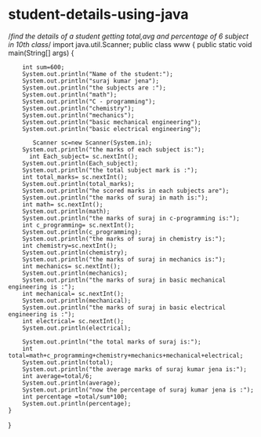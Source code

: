 # student-details-using-java


/*find the details of a student getting total,avg and percentage of 6 subject in 10th class*/
import java.util.Scanner;
public class www {
    public static void main(String[] args)
    {

        int sum=600;
        System.out.println("Name of the student:");
        System.out.println("suraj kumar jena");
        System.out.println("the subjects are :");
        System.out.println("math");
        System.out.println("C - programming");
        System.out.println("chemistry");
        System.out.println("mechanics");
        System.out.println("basic mechanical engineering");
        System.out.println("basic electrical engineering");

           Scanner sc=new Scanner(System.in);
        System.out.println("the marks of each subject is:");
          int Each_subject= sc.nextInt();
        System.out.println(Each_subject);
        System.out.println("the total subject mark is :");
        int total_marks= sc.nextInt();
        System.out.println(total_marks);
        System.out.println("he scored marks in each subjects are");
        System.out.println("the marks of suraj in math is:");
        int math= sc.nextInt();
        System.out.println(math);
        System.out.println("the marks of suraj in c-programming is:");
        int c_programming= sc.nextInt();
        System.out.println(c_programming);
        System.out.println("the marks of suraj in chemistry is:");
        int chemistry=sc.nextInt();
        System.out.println(chemistry);
        System.out.println("the marks of suraj in mechanics is:");
        int mechanics= sc.nextInt();
        System.out.println(mechanics);
        System.out.println("the marks of suraj in basic mechanical engineering is :");
        int mechanical= sc.nextInt();
        System.out.println(mechanical);
        System.out.println("the marks of suraj in basic electrical engineering is :");
        int electrical= sc.nextInt();
        System.out.println(electrical);

        System.out.println("the total marks of suraj is:");
        int total=math+c_programming+chemistry+mechanics+mechanical+electrical;
        System.out.println(total);
        System.out.println("the average marks of suraj kumar jena is:");
        int average=total/6;
        System.out.println(average);
        System.out.println("now the percentage of suraj kumar jena is :");
        int percentage =total/sum*100;
        System.out.println(percentage);
    }

}
